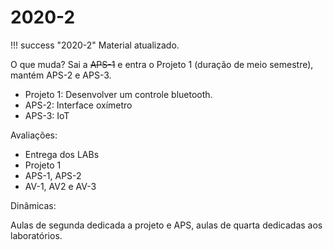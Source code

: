 # 2020-2

!!! success "2020-2"
    Material atualizado.

O que muda? Sai a ~~APS-1~~ e entra o Projeto 1 (duração de meio semestre), mantém APS-2 e APS-3.

- Projeto 1: Desenvolver um controle bluetooth.
- APS-2: Interface oxímetro
- APS-3: IoT

Avaliações:

- Entrega dos LABs
- Projeto 1
- APS-1, APS-2
- AV-1, AV2 e AV-3

Dinâmicas:

Aulas de segunda dedicada a projeto e APS, aulas de quarta dedicadas aos laboratórios.
